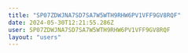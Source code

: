 ```yaml
---
title: "SP07ZDWJNA7SD7SA7W5WTH9RHW6PV1VFF9GV8RQF"
date: 2024-05-30T12:21:55.286Z
user: SP07ZDWJNA7SD7SA7W5WTH9RHW6PV1VFF9GV8RQF
layout: "users"
---
```

    